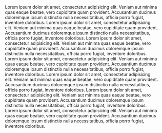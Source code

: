 Lorem ipsum dolor sit amet, consectetur adipisicing elit. Veniam aut minima quas eaque beatae, vero cupiditate quam provident. Accusantium ducimus doloremque ipsum distinctio nulla necessitatibus, officia porro fugiat, inventore doloribus.
Lorem ipsum dolor sit amet, consectetur adipisicing elit. Veniam aut minima quas eaque beatae, vero cupiditate quam provident. Accusantium ducimus doloremque ipsum distinctio nulla necessitatibus, officia porro fugiat, inventore doloribus.
Lorem ipsum dolor sit amet, consectetur adipisicing elit. Veniam aut minima quas eaque beatae, vero cupiditate quam provident. Accusantium ducimus doloremque ipsum distinctio nulla necessitatibus, officia porro fugiat, inventore doloribus.
Lorem ipsum dolor sit amet, consectetur adipisicing elit. Veniam aut minima quas eaque beatae, vero cupiditate quam provident. Accusantium ducimus doloremque ipsum distinctio nulla necessitatibus, officia porro fugiat, inventore doloribus.
Lorem ipsum dolor sit amet, consectetur adipisicing elit. Veniam aut minima quas eaque beatae, vero cupiditate quam provident. Accusantium ducimus doloremque ipsum distinctio nulla necessitatibus, officia porro fugiat, inventore doloribus.
Lorem ipsum dolor sit amet, consectetur adipisicing elit. Veniam aut minima quas eaque beatae, vero cupiditate quam provident. Accusantium ducimus doloremque ipsum distinctio nulla necessitatibus, officia porro fugiat, inventore doloribus.
Lorem ipsum dolor sit amet, consectetur adipisicing elit. Veniam aut minima quas eaque beatae, vero cupiditate quam provident. Accusantium ducimus doloremque ipsum distinctio nulla necessitatibus, officia porro fugiat, inventore doloribus.
